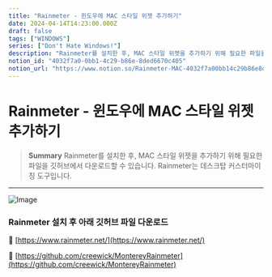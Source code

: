 ```yaml
---
title: "Rainmeter - 윈도우에 MAC 스타일 위젯 추가하기"
date: 2024-04-14T14:23:00.000Z
draft: false
tags: ["WINDOWS"]
series: ["Don't Hate Windows!"]
description: "Rainmeter를 설치한 후, MAC 스타일 위젯을 추가하기 위해 필요한 파일을 깃허브에서 다운로드할 수 있습니다. Rainmeter는 데스크탑 커스터마이징 도구입니다."
notion_id: "4032f7a0-0bb1-4c29-b86e-8ded6670c405"
notion_url: "https://www.notion.so/Rainmeter-MAC-4032f7a00bb14c29b86e8ded6670c405"
---
```


# Rainmeter - 윈도우에 MAC 스타일 위젯 추가하기

> **Summary**
> Rainmeter를 설치한 후, MAC 스타일 위젯을 추가하기 위해 필요한 파일을 깃허브에서 다운로드할 수 있습니다. Rainmeter는 데스크탑 커스터마이징 도구입니다.

---

![Image](https://prod-files-secure.s3.us-west-2.amazonaws.com/09ccd4d5-876c-4bba-bbdf-cc77a0a11257/8e960eea-0521-4336-a265-165bb95c7b54/Untitled.png?X-Amz-Algorithm=AWS4-HMAC-SHA256&X-Amz-Content-Sha256=UNSIGNED-PAYLOAD&X-Amz-Credential=ASIAZI2LB466563NFM5C%2F20250724%2Fus-west-2%2Fs3%2Faws4_request&X-Amz-Date=20250724T101913Z&X-Amz-Expires=3600&X-Amz-Security-Token=IQoJb3JpZ2luX2VjEAIaCXVzLXdlc3QtMiJHMEUCIDX5N9jaK9%2FSZTegq6ZENXifx%2BaMKOZsgNNGczWCxICiAiEAyzlIrKffzV4i29J0R0tpt2XGrIP2QtSat63MBjOGroQq%2FwMIKhAAGgw2Mzc0MjMxODM4MDUiDGzKFYAm2t4%2F8BKa7SrcAwqKRb7oZCpDXJ1Xs6I1SVr4%2FHfMATKiE7UchRgECu3Y9JRds8ttNwKR97chx9RqXDctO0%2F1nPpcXBQVMnUSR1Ge3ZW0jU0dj7CZwgUtHbVcbmom7NqO6apIttBSW6%2FhHyEwwNOZEt%2BCszSsMkYOpYevZRcMUjB1x0U0Y6FU1bDwbmrIlYcczqyTDLsIZ55Sh8IbV6T4SomUquBxf8Ee2xURNlEITuInp9nuTqHxi11z38h%2FgHR5aNhsWUuE9jvII0l4%2BlIvPI%2FvvOXbimSOUicqyVhSUG%2FVUQU4PCicEyHJxicxn3NMBbK6iMGzAHkK0OxJMQIaq15OJWBvEJVMs8tIGfCLO8lZbh0PK1ut%2Bt4e05Ys1B9lzdlzUoOcSXFqWFRpuBBj6hnfNjx%2BDqauCzpRR3qLqLkFYbbva0zs%2BbLAVTPIk79%2BX%2BQ4ld%2BPkthQNrF4v08TUHpdjwMIL3uiGjONHTqyVW8oAjJBOodLvqWVsRepjjm6o1erMKWbh2JmaHsskKn5yUQ79cnj40NUj%2BmPc3mXR08orecMm67H2KaVR52L0dvdi0TR7Fv2ONFlZZW2tJEXxBQb%2F6Zk2cAxexDvqjilHBzWAo5ZpePL%2BTQ83HySRcQtsfOPHfS%2BMN31h8QGOqUBRO4381%2Fw3p2S983ckfZJNClsnorh%2BNIOIhUxSWYdgUPl7DvoMB9lZipYyoWcrCJTKLNoYCJmCld8RLIektMUebsuUPP3OZIB%2F1WWIUdtNBMRDjSUme0vglblIjzmth%2B%2BtBFAw9M5v0%2BF8M4KcqlL7IGXkHW2tOau89KdYVCRyqEetuhiFZZzD0CRyuep3TvlGX9c6tsgDH7NEYy7zFgduF6%2B7Utf&X-Amz-Signature=250fb7b052e6ea1243a163d00468c0518c6e8831e0994e73da30c9701b6e4e06&X-Amz-SignedHeaders=host&x-amz-checksum-mode=ENABLED&x-id=GetObject)

### Rainmeter 설치 후 아래 깃허브 파일 다운로드 

🔗 [https://www.rainmeter.net/](https://www.rainmeter.net/)

🔗 [https://github.com/creewick/MontereyRainmeter](https://github.com/creewick/MontereyRainmeter)



